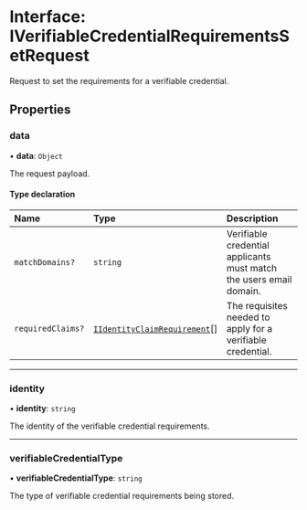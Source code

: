 # Interface: IVerifiableCredentialRequirementsSetRequest

Request to set the requirements for a verifiable credential.

## Properties

### data

• **data**: `Object`

The request payload.

#### Type declaration

| Name | Type | Description |
| :------ | :------ | :------ |
| `matchDomains?` | `string` | Verifiable credential applicants must match the users email domain. |
| `requiredClaims?` | [`IIdentityClaimRequirement`](IIdentityClaimRequirement.md)[] | The requisites needed to apply for a verifiable credential. |

___

### identity

• **identity**: `string`

The identity of the verifiable credential requirements.

___

### verifiableCredentialType

• **verifiableCredentialType**: `string`

The type of verifiable credential requirements being stored.
